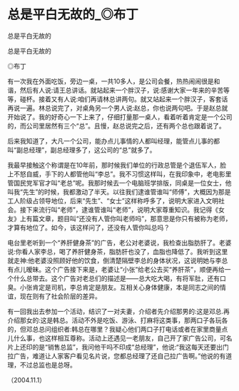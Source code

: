 # 总是平白无故的_◎布丁

总是平白无故的

总是平白无故的

◎布丁

有一次我在外面吃饭，旁边一桌，一共10多人，是公司会餐，热热闹闹很是和谐，然后有人说:请王总讲话。就站起来一个胖汉子，说:感谢大家一年来的辛苦等等，碰杯。接着又有人说:咱们再请林总讲两句。就又站起来一个胖汉子，客套话再说一遍。林总说完了，对桌角另一个男人说:赵总，你也说两句吧。于是赵总就开始说了。我的好奇心一下上来了，仔细打量那一桌人，看着听着肯定是一个公司的，而公司里居然有三个“总”。且慢，赵总说完之后，还有两个总也跟着说了。

后来我知道了，大凡一个公司，能办点儿事情的人都叫经理，能管点儿事的都叫“副总经理”，副总经理多了，这公司的“总”就多了。

我最早接触这个称谓是在10年前，那时候我们单位的行政总管是个退伍军人，脸上不怒自威，手下的人都管他叫“李总”。我不习惯这样叫，在我印象中，老电影里管国民党军官才叫“老总”呢。我那时候去一个电脑班学排版，同桌是一位女士，他叫我“先生”的时候，我都激动了半天。以往我们逮谁管谁叫“师傅”，大概因为那是工人阶级占领导地位，后来“先生”、“女士”这样称呼多了，说明大家进入文明社会。接下来流行叫“老师”，逮谁管谁叫“老师”，说明大家尊重知识。我记得《女友》上有篇文章，题目叫“还没有人管你叫老师吗”，那意思是你只有被称为老师，才算有地位了。如今，该这样问了，还没有人管你叫总吗？

电台里老听到一个“养肝健身茶”的广告，老公对老婆说，我检查出脂肪肝了。老婆说:你看人家李总，喝了养肝健身茶，脂肪肝也没了，血脂也降低了。我听到这里就走神:他老婆没照顾好他的饮食，倒清楚隔壁李总的身体状况，这说明她与李总有点儿暧昧。这个广告接下来是，老婆让“小张”给老公去买“养肝茶”，顺便再给一个什么总带去。这个广告对老总们的描述是——总大吃大喝，有将军肚，还有口臭。小张肯定是司机，李总肯定是朋友。互相关心身体健康，本是同志之间的情谊，现在则有了社会阶层的差异。

有一回我出去参加一个活动，结识了一对夫妻，介绍者先介绍那男的:这是邓总.再介绍那女的:这是韩总。活动不外是吃饭、游泳、打麻将这类事，那两口子各玩各的，但邓总总问组织者:韩总在哪里？我疑心他们两口子打电话或者在家里商量点儿什么事，也这样相互尊称。活动上还遇见一老朋友，自己开了家广告公司，可名片上还印的是“销售总监”，我问他干吗不印成“总经理”，他说:“我这每天还要出门拉广告，难道让人家客户看见名片说，您都总经理了还自己拉广告啊。”他说的有道理，不过总监也是总呀。

（2004.11.1）